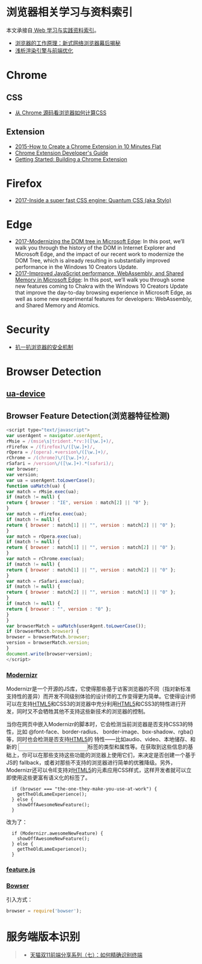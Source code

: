 
# 浏览器相关学习与资料索引

本文承接自[ Web 学习与实践资料索引](https://parg.co/b4T)。

- [浏览器的工作原理：新式网络浏览器幕后揭秘](https://www.html5rocks.com/zh/tutorials/internals/howbrowserswork/?hmsr=toutiao.io&utm_medium=toutiao.io&utm_source=toutiao.io)
- [浅析渲染引擎与前端优化](http://jdc.jd.com/archives/2806?utm_source=tuicool&utm_medium=referral)


# Chrome

## CSS
- [从 Chrome 源码看浏览器如何计算CSS](https://zhuanlan.zhihu.com/p/25380611)


## Extension
- [2015-How to Create a Chrome Extension in 10 Minutes Flat](https://www.sitepoint.com/create-chrome-extension-10-minutes-flat/)
- [Chrome Extension Developer's Guide](https://developer.chrome.com/extensions/devguide)
- [Getting Started: Building a Chrome Extension](https://developer.chrome.com/extensions/getstarted)


# Firefox
- [2017-Inside a super fast CSS engine: Quantum CSS (aka Stylo)](https://parg.co/bTa)

# Edge
- [2017-Modernizing the DOM tree in Microsoft Edge](https://blogs.windows.com/msedgedev/2017/04/19/modernizing-dom-tree-microsoft-edge/#gXbKkdM2Yl71P1jX.97): In this post, we’ll walk you through the history of the DOM in Internet Explorer and Microsoft Edge, and the impact of our recent work to modernize the DOM Tree, which is already resulting in substantially improved performance in the Windows 10 Creators Update.
- [2017-Improved JavaScript performance, WebAssembly, and Shared Memory in Microsoft Edge](https://blogs.windows.com/msedgedev/2017/04/20/improved-javascript-performance-webassembly-shared-memory/#aXYIbCB04QkDAmeQ.97): In this post, we’ll walk you through some new features coming to Chakra with the Windows 10 Creators Update that improve the day-to-day browsing experience in Microsoft Edge, as well as some new experimental features for developers: WebAssembly, and Shared Memory and Atomics.

# Security

- [扒一扒浏览器的安全机制](http://mp.weixin.qq.com/s?__biz=MjM5NjA0NjgyMA==&mid=2651061832&idx=2&sn=233869f7e47291aa9d7cde78f0d02599&scene=0#wechat_redirect)


# Browser Detection
## [ua-device](https://github.com/fex-team/ua-device)

## Browser Feature Detection(浏览器特征检测)

``` javascript
<script type="text/javascript">
var userAgent = navigator.userAgent, 
rMsie = /(msie\s|trident.*rv:)([\w.]+)/, 
rFirefox = /(firefox)\/([\w.]+)/, 
rOpera = /(opera).+version\/([\w.]+)/, 
rChrome = /(chrome)\/([\w.]+)/, 
rSafari = /version\/([\w.]+).*(safari)/;
var browser;
var version;
var ua = userAgent.toLowerCase();
function uaMatch(ua) {
var match = rMsie.exec(ua);
if (match != null) {
return { browser : "IE", version : match[2] || "0" };
}
var match = rFirefox.exec(ua);
if (match != null) {
return { browser : match[1] || "", version : match[2] || "0" };
}
var match = rOpera.exec(ua);
if (match != null) {
return { browser : match[1] || "", version : match[2] || "0" };
}
var match = rChrome.exec(ua);
if (match != null) {
return { browser : match[1] || "", version : match[2] || "0" };
}
var match = rSafari.exec(ua);
if (match != null) {
return { browser : match[2] || "", version : match[1] || "0" };
}
if (match != null) {
return { browser : "", version : "0" };
}
}
var browserMatch = uaMatch(userAgent.toLowerCase());
if (browserMatch.browser) {
browser = browserMatch.browser;
version = browserMatch.version;
}
document.write(browser+version);	
</script>
```

### [Modernizr](https://github.com/Modernizr/Modernizr)

Modernizr是一个开源的JS库，它使得那些基于访客浏览器的不同（指对新标准支持性的差异）而开发不同级别体验的设计师的工作变得更为简单。它使得设计师可以在支持[HTML5](http://www.mhtml5.com/)和CSS3的浏览器中充分利用[HTML5](http://www.mhtml5.com/)和CSS3的特性进行开发，同时又不会牺牲其他不支持这些新技术的浏览器的控制。	

当你在网页中嵌入Modernizr的脚本时，它会检测当前浏览器是否支持CSS3的特性，比如 @font-face、border-radius、 border-image、box-shadow、rgba() 等，同时也会检测是否支持[HTML5](http://www.mhtml5.com/)的 特性——比如audio、video、本地储存、和新的 <input>标签的类型和属性等。在获取到这些信息的基础上，你可以在那些支持这些功能的浏览器上使用它们，来决定是否创建一个基于JS的 fallback，或者对那些不支持的浏览器进行简单的优雅降级。另外，Modernizr还可以令IE支持对[HTML5](http://www.mhtml5.com/)的元素应用CSS样式，这样开发者就可以立即使用这些更富有语义化的标签了。	

``` 
  if (browser === "the-one-they-make-you-use-at-work") {
    getTheOldLameExperience();
  } else {
    showOffAwesomeNewFeature();
  }

```

改为了：

``` 
  if (Modernizr.awesomeNewFeature) {
    showOffAwesomeNewFeature();
  } else {
    getTheOldLameExperience();
  }

```



### [feature.js](https://github.com/viljamis/feature.js)

### [Bowser](https://github.com/ded/bowser)

引入方式：

``` javascript
browser = require('bowser');
```
# 服务端版本识别
> - [天猫双11前端分享系列（七）：如何精确识别终端](https://github.com/tmallfe/tmallfe.github.io/issues/32)

